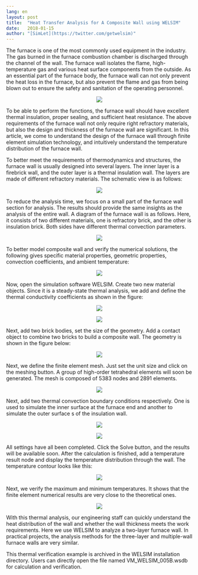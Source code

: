 ```yaml
---
lang: en
layout: post
title:  "Heat Transfer Analysis for A Composite Wall using WELSIM"
date:   2018-01-15
author: "[SimLet](https://twitter.com/getwelsim)"
---
```


The furnace is one of the most commonly used equipment in the industry. The gas burned in the furnace combustion chamber is discharged through the channel of the wall. The furnace wall isolates the flame, high-temperature gas and various heat surface components from the outside. As an essential part of the furnace body, the furnace wall can not only prevent the heat loss in the furnace, but also prevent the flame and gas from being blown out to ensure the safety and sanitation of the operating personnel.

<p align="center">
  <img src="https://cdn-images-1.medium.com/max/800/1*qtNvR3cv1F2roDJtP7Ofxw.jpeg"/>
</p>

To be able to perform the functions, the furnace wall should have excellent thermal insulation, proper sealing, and sufficient heat resistance. The above requirements of the furnace wall not only require right refractory materials, but also the design and thickness of the furnace wall are significant. In this article, we come to understand the design of the furnace wall through finite element simulation technology, and intuitively understand the temperature distribution of the furnace wall.

To better meet the requirements of thermodynamics and structures, the furnace wall is usually designed into several layers. The inner layer is a firebrick wall, and the outer layer is a thermal insulation wall. The layers are made of different refractory materials. The schematic view is as follows:

<p align="center">
  <img src="https://cdn-images-1.medium.com/max/800/1*u-ciXIpLQuPxuzcZ3ey1Zw.jpeg"/>
</p>

To reduce the analysis time, we focus on a small part of the furnace wall section for analysis. The results should provide the same insights as the analysis of the entire wall. A diagram of the furnace wall is as follows. Here, it consists of two different materials, one is refractory brick, and the other is insulation brick. Both sides have different thermal convection parameters.

<p align="center">
  <img src="https://cdn-images-1.medium.com/max/800/1*3B6dzzuksMwoowgxEAUJSQ.png"/>
</p>

To better model composite wall and verify the numerical solutions, the following gives specific material properties, geometric properties, convection coefficients, and ambient temperature:

<p align="center">
  <img src="https://cdn-images-1.medium.com/max/800/1*LernbRFS0pNvlbVzZ5zGtA.png"/>
</p>

Now, open the simulation software WELSIM. Create two new material objects. Since it is a steady-state thermal analysis, we add and define the thermal conductivity coefficients as shown in the figure:

<p align="center">
  <img src="https://cdn-images-1.medium.com/max/800/1*lngHW1cKhKRT_U1sh-uIgA.png"/>
</p>

<p align="center">
  <img src="https://cdn-images-1.medium.com/max/800/1*XuofAt5IdxT-88vrj5qh0Q.png"/>
</p>

Next, add two brick bodies, set the size of the geometry. Add a contact object to combine two bricks to build a composite wall. The geometry is shown in the figure below:

<p align="center">
  <img src="https://cdn-images-1.medium.com/max/800/1*vbkbgqqzs2rmFHZ4U4sDWA.png"/>
</p>

Next, we define the finite element mesh. Just set the unit size and click on the meshing button. A group of high-order tetrahedral elements will soon be generated. The mesh is composed of 5383 nodes and 2891 elements.

<p align="center">
  <img src="https://cdn-images-1.medium.com/max/800/1*pKb9JpZR2QjlkoNgvCZKhQ.png"/>
</p>

Next, add two thermal convection boundary conditions respectively. One is used to simulate the inner surface at the furnace end and another to simulate the outer surface s of the insulation wall.

<p align="center">
  <img src="https://cdn-images-1.medium.com/max/600/1*85SooK-QqHidgqiJoPkP9g.png"/>
</p>
<p align="center">
  <img src="https://cdn-images-1.medium.com/max/600/1*ytiuFdMLVYsOHLLBQrHCtQ.png"/>
</p>

All settings have all been completed. Click the Solve button, and the results will be available soon. After the calculation is finished, add a temperature result node and display the temperature distribution through the wall. The temperature contour looks like this:

<p align="center">
  <img src="https://cdn-images-1.medium.com/max/800/1*fy_zEWF4IM00XYqHS059LQ.png"/>
</p>

Next, we verify the maximum and minimum temperatures. It shows that the finite element numerical results are very close to the theoretical ones.

<p align="center">
  <img src="https://cdn-images-1.medium.com/max/800/1*CFV-nJOzhrn3JfcrdgQgjQ.png"/>
</p>

With this thermal analysis, our engineering staff can quickly understand the heat distribution of the wall and whether the wall thickness meets the work requirements. Here we use WELSIM to analyze a two-layer furnace wall. In practical projects, the analysis methods for the three-layer and multiple-wall furnace walls are very similar.

This thermal verification example is archived in the WELSIM installation directory. Users can directly open the file named VM_WELSIM_005B.wsdb for calculation and verification.